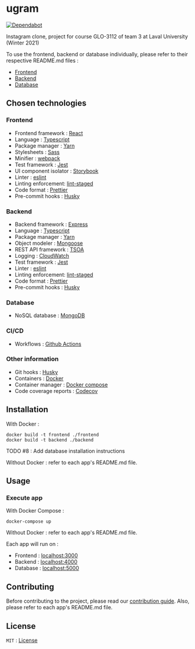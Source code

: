 # ugram

[![Dependabot](https://badgen.net/badge/Dependabot/enabled/green?icon=dependabot)](https://dependabot.com/)

Instagram clone, project for course GLO-3112 of team 3 at Laval University (Winter 2021)

To use the frontend, backend or database individually, please refer to their respective README.md files : 
- [Frontend](frontend/README.md)
- [Backend](backend/README.md)
- [Database](database/README.md)

## Chosen technologies

### Frontend

- Frontend framework : [React](https://reactjs.org/)
- Language : [Typescript](https://www.typescriptlang.org/)
- Package manager : [Yarn](https://yarnpkg.com/)
- Stylesheets : [Sass](https://sass-lang.com/)
- Minifier : [webpack](https://webpack.js.org/)
- Test framework : [Jest](https://jestjs.io/)
- UI component isolator : [Storybook](https://storybook.js.org/)
- Linter : [eslint](https://eslint.org/)
- Linting enforcement: [lint-staged](https://github.com/okonet/lint-staged)
- Code format : [Prettier](https://prettier.io/)
- Pre-commit hooks : [Husky](https://github.com/typicode/husky)

### Backend

- Backend framework : [Express](https://expressjs.com/)
- Language : [Typescript](https://www.typescriptlang.org/)
- Package manager : [Yarn](https://yarnpkg.com/)
- Object modeler : [Mongoose](https://mongoosejs.com/)
- REST API framework : [TSOA](https://github.com/lukeautry/tsoa)
- Logging : [CloudWatch](https://aws.amazon.com/cloudwatch)
- Test framework : [Jest](https://jestjs.io/)
- Linter : [eslint](https://eslint.org/)
- Linting enforcement: [lint-staged](https://github.com/okonet/lint-staged)
- Code format : [Prettier](https://prettier.io/)
- Pre-commit hooks : [Husky](https://github.com/typicode/husky)


### Database

- NoSQL database : [MongoDB](https://www.mongodb.com/)

### CI/CD

- Workflows : [Github Actions](https://github.com/features/actions)

### Other information

- Git hooks : [Husky](https://github.com/typicode/husky)
- Containers : [Docker](https://www.docker.com/)
- Container manager : [Docker compose](https://docs.docker.com/compose/)
- Code coverage reports : [Codecov](https://codecov.io/)

## Installation

With Docker : 
```shell
docker build -t frontend ./frontend
docker build -t backend ./backend
```

TODO #8 : Add database installation instructions

Without Docker : refer to each app's README.md file.

## Usage

### Execute app

With Docker Compose :
```shell
docker-compose up
```

Without Docker : refer to each app's README.md file.

Each app will run on : 

- Frontend : [localhost:3000](http://localhost:3000)
- Backend : [localhost:4000](http://localhost:4000)
- Database : [localhost:5000](http://localhost:5000)

## Contributing

Before contributing to the project, please read our [contribution guide](CONTRIBUTING.md). Also, please refer to each app's README.md file.

## License

`MIT` : [License](LICENSE)
